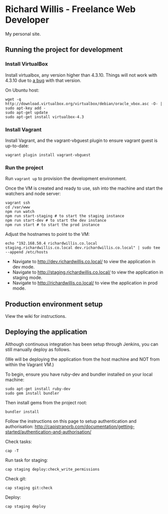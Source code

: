 # Richard Willis - Freelance Web Developer

My personal site.

## Running the project for development

### Install VirtualBox

Install virtualbox, any version higher than 4.3.10. Things will not work with
4.3.10 due to [a bug](https://www.virtualbox.org/ticket/12879) with that version.

On Ubuntu host:

```
wget -q http://download.virtualbox.org/virtualbox/debian/oracle_vbox.asc -O- | sudo apt-key add -
sudo apt-get update
sudo apt-get install virtualbox-4.3
```

### Install Vagrant

Install Vagrant, and the vagrant-vbguest plugin to ensure vagrant guest is up-to-date:

```
vagrant plugin install vagrant-vbguest
```

### Run the project

Run `vagrant up` to provision the development environment.

Once the VM is created and ready to use, ssh into the machine and start the watchers and node server:

```
vagrant ssh
cd /var/www
npm run watch
npm run start-staging # to start the staging instance
npm run start-dev # to start the dev instance
npm run start # to start the prod instance
```

Adjust the hostnames to point to the VM:

```
echo "192.168.50.4 richardwillis.co.local staging.richardwillis.co.local dev.richardwillis.co.local" | sudo tee --append /etc/hosts
```

* Navigate to http://dev.richardwillis.co.local/ to view the application in dev mode.
* Navigate to http://staging.richardwillis.co.local/ to view the application in staging mode.
* Navigate to http://richardwillis.co.local/ to view the application in prod mode.

## Production environment setup

View the wiki for instructions.

## Deploying the application

Although continuous integration has been setup through Jenkins, you can still manually
deploy as follows.

(We will be deploying the application from the host machine and NOT from within the Vagrant VM.)

To begin, ensure you have ruby-dev and bundler installed on your local machine:

```
sudo apt-get install ruby-dev
sudo gem install bundler
```

Then install gems from the project root:

```
bundler install
```

Follow the instructions on this page to setup authentication and authorisation: http://capistranorb.com/documentation/getting-started/authentication-and-authorisation/

Check tasks:

```
cap -T
```

Run task for staging:

```
cap staging deploy:check_write_permissions
```

Check git:

```
cap staging git:check
```

Deploy:

```
cap staging deploy
```
